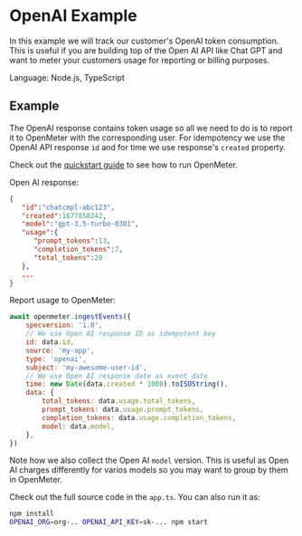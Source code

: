 # OpenAI Example

In this example we will track our customer's OpenAI token consumption.
This is useful if you are building top of the Open AI API like Chat GPT and want to meter your customers usage for reporting or billing purposes.

Language: Node.js, TypeScript

## Example

The OpenAI response contains token usage so all we need to do is to report it to OpenMeter with the corresponding user.
For idempotency we use the OpenAI API response `id` and for time we use response's `created` property.

Check out the [quickstart guide](/quickstart) to see how to run OpenMeter.

Open AI response:

```json
{
   "id":"chatcmpl-abc123",
   "created":1677858242,
   "model":"gpt-3.5-turbo-0301",
   "usage":{
      "prompt_tokens":13,
      "completion_tokens":7,
      "total_tokens":20
   },
   ...
}
```

Report usage to OpenMeter:

```javascript
await openmeter.ingestEvents({
	specversion: '1.0',
	// We use Open AI response ID as idempotent key
	id: data.id,
	source: 'my-app',
	type: 'openai',
	subject: 'my-awesome-user-id',
	// We use Open AI response date as event date
	time: new Date(data.created * 1000).toISOString(),
	data: {
		total_tokens: data.usage.total_tokens,
		prompt_tokens: data.usage.prompt_tokens,
		completion_tokens: data.usage.completion_tokens,
		model: data.model,
	},
})
```

Note how we also collect the Open AI `model` version.
This is useful as Open AI charges differently for varios models so you may want to group by them in OpenMeter.

Check out the full source code in the `app.ts`.
You can also run it as:

```sh
npm install
OPENAI_ORG=org-.. OPENAI_API_KEY=sk-... npm start
```

